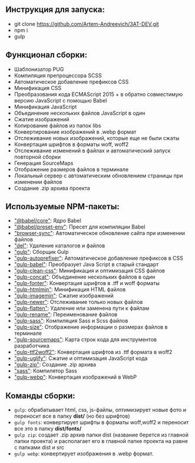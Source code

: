 ## Инструкция для запуска:
- git clone https://github.com/Artem-Andreevich/3AT-DEV.git
- npm i
- gulp

## Функционал сборки:

- Шаблонизатор PUG
- Компиляция препроцессора SCSS
- Автоматическое добавление префиксов CSS
- Минификация CSS
- Преобразования кода ECMAScript 2015 + в обратно совместимую версию JavaScript с помощью Babel
- Минификация JavaScript
- Объединение нескольких файлов JavaScript в один
- Сжатие изображений
- Копирование файлов из папок libs
- Конвертирование изображений в .webp формат
- Отслеживание новых изображений, которые еще не были сжаты
- Конвертация шрифтов в форматы woff, woff2
- Отслеживание изменений в файлах и автоматический запуск повторной сборки
- Генерация SourceMaps
- Отображение размеров файлов в терминале
- Локальный сервер с автоматическим обновлением страницы при изменении файлов
- Создание .zip архива проекта


## Используемые NPM-пакеты:

- ["@babel/core"](https://www.npmjs.com/package/@babel/core): Ядро Babel
- ["@babel/preset-env"](https://www.npmjs.com/package/@babel/preset-env): Пресет для компиляции Babel
- ["browser-sync"](https://www.npmjs.com/package/browser-sync): Автоматическое обновление сайта при изменении файлов
- ["del"](https://www.npmjs.com/package/del): Удаление каталогов и файлов
- ["gulp"](https://www.npmjs.com/package/gulp): Сборщик Gulp
- ["gulp-autoprefixer"](https://www.npmjs.com/package/gulp-autoprefixer): Автоматическое добавление префиксов в CSS
- ["gulp-babel"](https://www.npmjs.com/package/gulp-babel): Преобразует Java Script в старый стандарт
- ["gulp-clean-css"](https://www.npmjs.com/package/gulp-clean-css): Минификация и оптимизация CSS файлов
- ["gulp-concat"](https://www.npmjs.com/package/gulp-concat): Объединение нескольких файлов в один
- ["gulp-fonter"](https://www.npmjs.com/package/gulp-fonter): Конвертация шрифтов в .tff и woff форматы
- ["gulp-htmlmin"](https://www.npmjs.com/package/gulp-htmlmin): Минификация HTML файлов
- ["gulp-imagemin"](https://www.npmjs.com/package/gulp-imagemin): Сжатие изображений
- ["gulp-newer"](https://www.npmjs.com/package/gulp-newer): Отслеживание только новых файлов
- ["gulp-flatten"](https://www.npmjs.com/package/gulp-flatten): Удаление или заменена пути к файлам
- ["gulp-rename"](https://www.npmjs.com/package/gulp-rename): Переименование файлов
- ["gulp-sass"](https://www.npmjs.com/package/gulp-sass): Компиляция Sass и Scss файлов
- ["gulp-size"](https://www.npmjs.com/search?q=gulp-size): Отображение информации о размерах файлов в терминале
- ["gulp-sourcemaps"](https://www.npmjs.com/package/gulp-sourcemaps): Карта строк кода для инструментов разработчика
- ["gulp-ttf2woff2"](https://www.npmjs.com/package/gulp-ttf2woff2): Конвертация шрифтов из .ttf формата в woff2
- ["gulp-uglify"](https://www.npmjs.com/package/gulp-uglify): Сжатие и оптимизация JavaScript кода
- ["gulp-zip"](https://www.npmjs.com/package/gulp-zip): Создание .zip архива
- ["sass"](https://www.npmjs.com/package/sass): Компилятор Sass
- ["gulp-webp"](https://www.npmjs.com/package/gulp-webp): Конвертация изображений в WebP


## Команды сборки:

- `gulp`: обрабатывает html, css, js-файлы, оптимизирует новые фото и переносит все в папку **dist/** (но без шрифтов)
- `gulp fonts`: конвертирует шрифты в форматы woff,woff2 и переносит все это в папку **dist/fonts/**
- `gulp zip`: создает .zip архив папки dist (название берется из главной папки проекта) и располагает его в главной папке проекта на равне с папками dist и src
- `gulp webp`: конвертирует изображения в .webp формат.